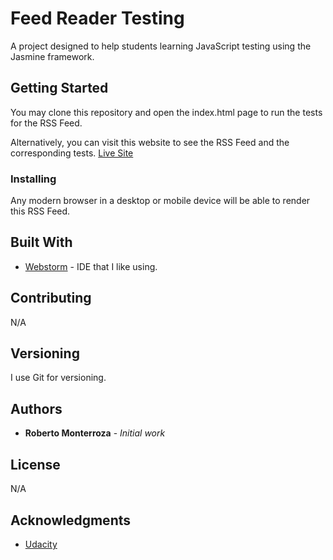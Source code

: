 # Feed Reader Testing

A project designed to help students learning JavaScript testing using the
Jasmine framework.

## Getting Started

You may clone this repository and open the index.html page to run the
tests for the RSS Feed.

Alternatively, you can visit this website to see the RSS Feed and the
corresponding tests. [Live Site](TODO)


### Installing

Any modern browser in a desktop or mobile device will be able to render
this RSS Feed.

## Built With

* [Webstorm](https://www.jetbrains.com/webstorm/) - IDE that I like using.

## Contributing

N/A

## Versioning

I use Git for versioning.

## Authors

* **Roberto Monterroza** - *Initial work*

## License

N/A

## Acknowledgments

* [Udacity](https://www.udacity.com/course/front-end-web-developer-nanodegree--nd001)


